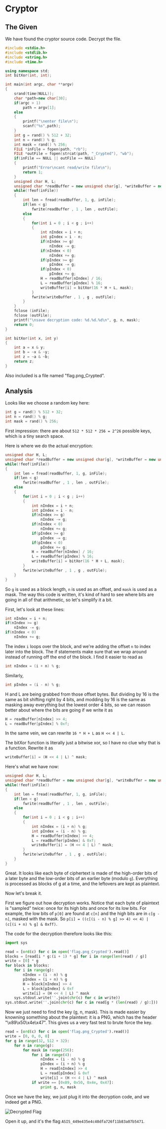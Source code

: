 # Cryptor

## The Given
We have found the cryptor source code. Decrypt the file.

```c++
#include <stdio.h>
#include <stdlib.h>
#include <string.h>
#include <time.h>

using namespace std;
int bitXor(int, int);

int main(int argc, char **argv)
{
    srand(time(NULL));
    char *path=new char[30];
    if(argc > 1)
        path = argv[1];
    else
    {
        printf("\nenter file\n");
        scanf("%s",path);
    }
    int g = rand() % 512 + 32;
    int n = rand() % g;
    int mask = rand() % 256;
    FILE *inFile = fopen(path, "rb");
    FILE *outFile = fopen(strcat(path, "_Crypted"), "wb");
    if(inFile == NULL || outFile == NULL)
    {
        printf("Error\ncant read/write file\n");
        return 1;
    }
    unsigned char H, L;
    unsigned char *readBuffer = new unsigned char[g], *writeBuffer = new unsigned char[g];
    while(!feof(inFile))
    {
        int len = fread(readBuffer, 1, g, inFile);
        if(len < g)
            fwrite(readBuffer , 1 , len , outFile);
        else
        {
            for(int i = 0 ; i < g ; i++)
            {
                int nIndex = i + n;
                int pIndex = i - n;
                if(nIndex >= g) 
                    nIndex -= g;
                if(nIndex < 0) 
                    nIndex += g;
                if(pIndex >= g) 
                    pIndex -= g;
                if(pIndex < 0) 
                    pIndex += g;
                H = readBuffer[nIndex] / 16;
                L = readBuffer[pIndex] % 16;
                writeBuffer[i] = bitXor(16 * H + L, mask);
            }
            fwrite(writeBuffer , 1 , g , outFile);
        }
    }
    fclose (inFile);
    fclose (outFile);
    printf("\nsave decryption code: %d.%d.%d\n", g, n, mask);
    return 0;
}

int bitXor(int x, int y)
{
    int a = x & y;
    int b = ~x & ~y;
    int z = ~a & ~b;
    return z;
}
```

Also included is a file named "flag.png_Crypted".

## Analysis
Looks like we choose a random key here:
```c++
int g = rand() % 512 + 32;
int n = rand() % g;
int mask = rand() % 256;
```
First impression: there are about `512 * 512 * 256 = 2^26` possible keys,
which is a tiny search space.

Here is where we do the actual encryption:
```c++
unsigned char H, L;
unsigned char *readBuffer = new unsigned char[g], *writeBuffer = new unsigned char[g];
while(!feof(inFile))
{
    int len = fread(readBuffer, 1, g, inFile);
    if(len < g)
        fwrite(readBuffer , 1 , len , outFile);
    else
    {
        for(int i = 0 ; i < g ; i++)
        {
            int nIndex = i + n;
            int pIndex = i - n;
            if(nIndex >= g) 
                nIndex -= g;
            if(nIndex < 0) 
                nIndex += g;
            if(pIndex >= g) 
                pIndex -= g;
            if(pIndex < 0) 
                pIndex += g;
            H = readBuffer[nIndex] / 16;
            L = readBuffer[pIndex] % 16;
            writeBuffer[i] = bitXor(16 * H + L, mask);
        }
        fwrite(writeBuffer , 1 , g , outFile);
    }
}
```
So `g` is used as a block length, `n` is used as an offset, and `mask` is used
as a mask. The way this code is written, it's kind of hard to see where bits
are going in all of that arithmetic, so let's simplify it a bit.

First, let's look at these lines:
```c++
int nIndex = i + n;
if(nIndex >= g) 
    nIndex -= g;
if(nIndex < 0) 
    nIndex += g;
```

The index `i` loops over the block, and we're adding the offset `n` to index
later into the block. The if statements make sure that we wrap around instead
of running off the end of the block. I find it easier to read as
```c++
int nIndex = (i + n) % g;
```
Similarly,
```c++
int pIndex = (i - n) % g;
```

H and L are being grabbed from those offset bytes. But dividing by 16 is the
same as bit shifting right by 4 bits, and modding by 16 is the same as masking
away everything but the lowest order 4 bits, so we can reason better about
where the bits are going if we write it as
```c++
H = readBuffer[nIndex] >> 4;
L = readBuffer[pIndex] % 0xf;
```

In the same vein, we can rewrite `16 * H + L` as `H << 4 | L`.

The bitXor function is literally just a bitwise xor, so I have no clue why that
is a function. Rewrite it as
```c++
writeBuffer[i] = (H << 4 | L) ^ mask;
```

Here's what we have now:
```c++
unsigned char H, L;
unsigned char *readBuffer = new unsigned char[g], *writeBuffer = new unsigned char[g];
while(!feof(inFile))
{
    int len = fread(readBuffer, 1, g, inFile);
    if(len < g)
        fwrite(readBuffer , 1 , len , outFile);
    else
    {
        for(int i = 0 ; i < g ; i++)
        {
            int nIndex = (i + n) % g;
            int pIndex = (i - n) % g;
            H = readBuffer[nIndex] >> 4;
            L = readBuffer[pIndex] & 0xf;
            writeBuffer[i] = (H << 4 | L) ^ mask;
        }
        fwrite(writeBuffer , 1 , g , outFile);
    }
}
```

Great. It looks like each byte of ciphertext is made of the high-order bits of
a later byte and the low-order bits of an earlier byte (modulo `g`). Everything
is processed as blocks of g at a time, and the leftovers are kept as plaintext.

Now let's break it.

First we figure out how decryption works. Notice that each byte of plaintext is
"sampled" twice: once for its high bits and once for its low bits. For example,
the low bits of `p[0]` are found at `c[n]` and the high bits are in `c[g - n]`,
masked with the mask. So
`p[i] = ((c[(i - n) % g] >> 4) << 4) | (c[(i + n) % g] & 0xff)`.

The code for the decryption therefore looks like this:
```python
import sys

read = [ord(c) for c in open('flag.png_Crypted').read()]
blocks = [read[i * g:(i + 1) * g] for i in range(len(read) / g)]
write = [0] * g
for block in blocks:
    for i in range(g):
        nIndex = (i - n) % g
        pIndex = (i + n) % g
        H = block[nIndex] >> 4
        L = block[pIndex] & 0xf
        write[i] = (H << 4 | L) ^ mask
    sys.stdout.write(''.join(chr(c) for c in write))
sys.stdout.write(''.join(chr(c) for c in read[g * (len(read) / g):]))
```

Now we just need to find the key (g, n, mask). This is made easier by knowning
something about the plaintext: it is a PNG, which has the header
"\x89\x50\x4e\x47". This gives us a very fast test to brute force the key.
```python
read = [ord(c) for c in open('flag.png_Crypted').read()]
write = [0, 0, 0, 0]
for g in range(32, 512 + 32):
    for n in range(g):
        for mask in range(256):
            for i in range(4):
                nIndex = (i - n) % g
                pIndex = (i + n) % g
                H = read[nIndex] >> 4
                L = read[pIndex] & 0xf
                write[i] = (H << 4 | L) ^ mask
            if write == [0x89, 0x50, 0x4e, 0x47]:
                print g, n, mask
```

Once we have the key, we just plug it into the decryption code, and we indeed
get a PNG.

![Decrypted Flag](cryptor.png)

Open it up, and it's the flag
`ASIS_449e435e4c40dfa726f11b83a07b5471`.
